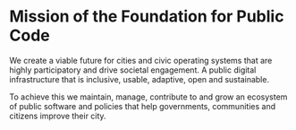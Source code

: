 # Mission of the Foundation for Public Code

We create a viable future for cities and civic operating systems that are highly participatory and drive societal engagement. A public digital infrastructure that is inclusive, usable, adaptive, open and sustainable.

To achieve this we maintain, manage, contribute to and grow an ecosystem of public software and policies that help governments, communities and citizens improve their city.
